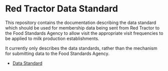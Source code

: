 # Red Tractor Data Standard

This repository contains the documentation describing the data standard which should be used for membership data being sent from Red Tractor to the Food Standards Agency to allow visit the appropriate visit frequencies to be applied to milk production establishments.

It currently only describes the data standards, rather than the mechanism for submitting data to the Food Standards Agency.

 - [Data Standard](https://github.com/fsadata/FoodFeedDataStandard/blob/master/Data%20Standard.md)
